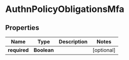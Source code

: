 

# AuthnPolicyObligationsMfa


## Properties

| Name | Type | Description | Notes |
|------------ | ------------- | ------------- | -------------|
|**required** | **Boolean** |  |  [optional] |



